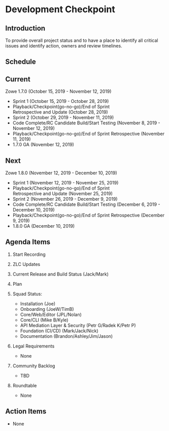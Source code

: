 # Development Checkpoint

Introduction
------------
To provide overall project status and to have a place to identify all critical issues and identify action, owners and review timelines.

Schedule
--------

Current
-------
Zowe 1.7.0 (October 15, 2019 - November 12, 2019)
- Sprint 1 (October 15, 2019 - October 28, 2019)
- Playback/Checkpoint(go-no-go)/End of Sprint Retrospective and Update (October 28, 2019)
- Sprint 2 (October 29, 2019 - November 11, 2019)
- Code Complete/RC Candidate Build/Start Testing (November 8, 2019 - November 12, 2019)
- Playback/Checkpoint(go-no-go)/End of Sprint Retrospective (November 11, 2019)
- 1.7.0 GA (November 12, 2019)

Next
----
Zowe 1.8.0 (November 12, 2019 - December 10, 2019)
- Sprint 1 (November 12, 2019 - November 25, 2019)
- Playback/Checkpoint(go-no-go)/End of Sprint Retrospective and Update (November 25, 2019)
- Sprint 2 (November 26, 2019 - December 9, 2019)
- Code Complete/RC Candidate Build/Start Testing (December 6, 2019 - December 10, 2019)
- Playback/Checkpoint(go-no-go)/End of Sprint Retrospective (December 9, 2019)
- 1.8.0 GA (December 10, 2019)

Agenda Items
------------
1. Start Recording
2. ZLC Updates
3. Current Release and Build Status (Jack/Mark)
4. Plan
5. Squad Status:
    - Installation (Joe)
    - Onboarding (JoeW/TimB)
    - Core/Web/Editor (JPL/Nolan)
    - Core/CLI (Mike B/Kyle)
    - API Mediation Layer & Security (Petr G/Radek K/Petr P)
    - Foundation (CI/CD) (Mark/Jack/Nick)
    - Documentation (Brandon/Ashley/Jim/Jason)

6. Legal Requirements
    - None

7. Community Backlog
    - TBD
8. Roundtable
    - None

Action Items
------------
- None
